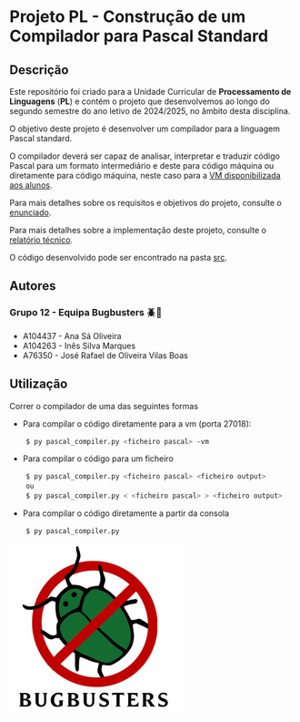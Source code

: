# Projeto PL - Construção de um Compilador para Pascal Standard
## Descrição
Este repositório foi criado para a Unidade Curricular de **Processamento de Linguagens** (**PL**) e contém o projeto que desenvolvemos ao longo do segundo semestre do ano letivo de 2024/2025, no âmbito desta disciplina.

O objetivo deste projeto é desenvolver um compilador para a linguagem Pascal standard.

O compilador deverá ser capaz de analisar, interpretar e traduzir código Pascal para um formato
intermediário e deste para código máquina ou diretamente para código máquina, neste caso para a [VM
disponibilizada aos alunos](https://ewvm.epl.di.uminho.pt/).

Para mais detalhes sobre os requisitos e objetivos do projeto, consulte o [enunciado](Enunciado.pdf).

Para mais detalhes sobre a implementação deste projeto, consulte o [relatório técnico](Relatório.pdf).

O código desenvolvido pode ser encontrado na pasta [src](src).
## Autores
### Grupo 12 - Equipa Bugbusters 🪲🚫
- A104437 - Ana Sá Oliveira
- A104263 - Inês Silva Marques
- A76350 - José Rafael de Oliveira Vilas Boas

## Utilização

Correr o compilador de uma das seguintes formas

* Para compilar o código diretamente para a vm (porta 27018):

```bash
    $ py pascal_compiler.py <ficheiro pascal> -vm
```

* Para compilar o código para um ficheiro

```bash
    $ py pascal_compiler.py <ficheiro pascal> <ficheiro output>
    ou
    $ py pascal_compiler.py < <ficheiro pascal> > <ficheiro output>
```

* Para compilar o código diretamente a partir da consola

```bash
    $ py pascal_compiler.py
```

![BUGBUSTERS](report/cover/Bugbusters.png)